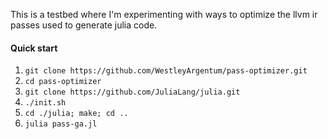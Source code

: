 This is a testbed where I'm experimenting with ways to optimize the llvm ir passes used to generate julia code.

#### Quick start
1. `git clone https://github.com/WestleyArgentum/pass-optimizer.git`
2. `cd pass-optimizer`
3. `git clone https://github.com/JuliaLang/julia.git`
4. `./init.sh`
5. `cd ./julia; make; cd ..`
6. `julia pass-ga.jl`
